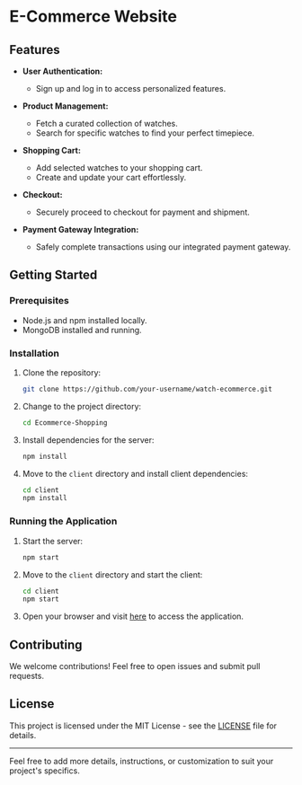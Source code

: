 # E-Commerce Website


## Features

- **User Authentication:**
  - Sign up and log in to access personalized features.
- **Product Management:**

  - Fetch a curated collection of watches.
  - Search for specific watches to find your perfect timepiece.

- **Shopping Cart:**

  - Add selected watches to your shopping cart.
  - Create and update your cart effortlessly.

- **Checkout:**

  - Securely proceed to checkout for payment and shipment.

- **Payment Gateway Integration:**
  - Safely complete transactions using our integrated payment gateway.


## Getting Started

### Prerequisites

- Node.js and npm installed locally.
- MongoDB installed and running.

### Installation

1. Clone the repository:

   ```bash
   git clone https://github.com/your-username/watch-ecommerce.git
   ```

2. Change to the project directory:

   ```bash
   cd Ecommerce-Shopping
   ```

3. Install dependencies for the server:

   ```bash
   npm install
   ```

4. Move to the `client` directory and install client dependencies:
   ```bash
   cd client
   npm install
   ```

### Running the Application

1. Start the server:

   ```bash
   npm start
   ```

2. Move to the `client` directory and start the client:

   ```bash
   cd client
   npm start
   ```

3. Open your browser and visit [here](https://elated-fawn-veil.cyclic.app/) to access the application.

## Contributing

We welcome contributions! Feel free to open issues and submit pull requests.

## License

This project is licensed under the MIT License - see the [LICENSE](LICENSE) file for details.

---

Feel free to add more details, instructions, or customization to suit your project's specifics.
